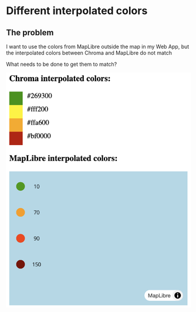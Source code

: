 # Different interpolated colors

## The problem

I want to use the colors from MapLibre outside the map in my Web App, but the interpolated colors between Chroma and MapLibre do not match

What needs to be done to get them to match?

![Interpolated colors between Chroma and MapLibre do not match](./public/screen.png)
